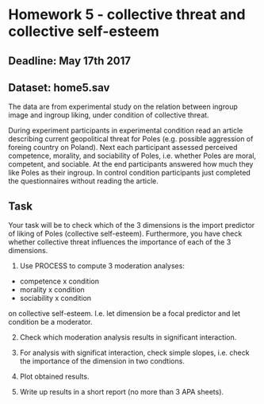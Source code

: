 # Homework 5 - collective threat and collective self-esteem

## Deadline: May 17th 2017

## Dataset: home5.sav

The data are from experimental study on the relation between ingroup image and ingroup liking, under condition of collective threat.

During experiment participants in experimental condition read an article describing current geopolitical threat for Poles (e.g. possible aggression of foreing country on Poland).
Next each participant assessed perceived competence, morality, and sociability of Poles, i.e. whether Poles are moral, competent, and sociable.
At the end participants answered how much they like Poles as their ingroup.
In control condition participants just completed the questionnaires without reading the article.

## Task

Your task will be to check which of the 3 dimensions is the import predictor of liking of Poles (collective self-esteem).
Furthermore, you have check whether collective threat influences the importance of each of the 3 dimensions.

1. Use PROCESS to compute 3 moderation analyses:
- competence x condition
- morality x condition
- sociability x condition

on collective self-esteem. I.e. let dimension be a focal predictor and let condition be a moderator.

2. Check which moderation analysis results in significant interaction.

3. For analysis with significat interaction, check simple slopes, i.e. check the importance of the dimension in two condtions.

4. Plot obtained results.

5. Write up results in a short report (no more than 3 APA sheets).
